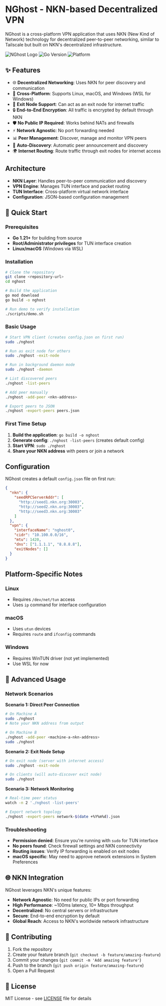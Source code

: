 # NGhost - NKN-based Decentralized VPN

NGhost is a cross-platform VPN application that uses NKN (New Kind of Network) technology for decentralized peer-to-peer networking, similar to Tailscale but built on NKN's decentralized infrastructure.

![NGhost Logo](https://img.shields.io/badge/NGhost-NKN%20VPN-blue?style=for-the-badge)
![Go Version](https://img.shields.io/badge/Go-1.21+-00ADD8?style=flat&logo=go)
![Platform](https://img.shields.io/badge/Platform-Linux%20%7C%20macOS%20%7C%20Windows-lightgrey?style=flat)

## ✨ Features

- 🌐 **Decentralized Networking**: Uses NKN for peer discovery and communication
- 🔄 **Cross-Platform**: Supports Linux, macOS, and Windows (WSL for Windows)
- 🚪 **Exit Node Support**: Can act as an exit node for internet traffic
- 🔒 **End-to-End Encryption**: All traffic is encrypted by default through NKN
- 🛡️ **No Public IP Required**: Works behind NATs and firewalls
- ⚡ **Network Agnostic**: No port forwarding needed
- 📊 **Peer Management**: Discover, manage and monitor VPN peers
- 🔧 **Auto-Discovery**: Automatic peer announcement and discovery
- 🌍 **Internet Routing**: Route traffic through exit nodes for internet access

## Architecture

- **NKN Layer**: Handles peer-to-peer communication and discovery
- **VPN Engine**: Manages TUN interface and packet routing
- **TUN Interface**: Cross-platform virtual network interface
- **Configuration**: JSON-based configuration management

## 🚀 Quick Start

### Prerequisites

- **Go 1.21+** for building from source
- **Root/Administrator privileges** for TUN interface creation
- **Linux/macOS** (Windows via WSL)

### Installation

```bash
# Clone the repository
git clone <repository-url>
cd nghost

# Build the application
go mod download
go build -o nghost

# Run demo to verify installation
./scripts/demo.sh
```

### Basic Usage

```bash
# Start VPN client (creates config.json on first run)
sudo ./nghost

# Run as exit node for others
sudo ./nghost -exit-node

# Run in background daemon mode
sudo ./nghost -daemon

# List discovered peers
./nghost -list-peers

# Add peer manually
./nghost -add-peer <nkn-address>

# Export peers to JSON
./nghost -export-peers peers.json
```

### First Time Setup

1. **Build the application**: `go build -o nghost`
2. **Generate config**: `./nghost -list-peers` (creates default config)
3. **Start VPN**: `sudo ./nghost`
4. **Share your NKN address** with peers or join a network

## Configuration

NGhost creates a default `config.json` file on first run:

```json
{
  "nkn": {
    "seedRPCServerAddr": [
      "http://seed1.nkn.org:30003",
      "http://seed2.nkn.org:30003",
      "http://seed3.nkn.org:30003"
    ]
  },
  "vpn": {
    "interfaceName": "nghost0",
    "cidr": "10.100.0.0/16",
    "mtu": 1420,
    "dns": ["1.1.1.1", "8.8.8.8"],
    "exitNodes": []
  }
}
```

## Platform-Specific Notes

### Linux
- Requires `/dev/net/tun` access
- Uses `ip` command for interface configuration

### macOS
- Uses `utun` devices
- Requires `route` and `ifconfig` commands

### Windows
- Requires WinTUN driver (not yet implemented)
- Use WSL for now

## 🔧 Advanced Usage

### Network Scenarios

**Scenario 1: Direct Peer Connection**
```bash
# On Machine A
sudo ./nghost
# Note your NKN address from output

# On Machine B  
./nghost -add-peer <machine-a-nkn-address>
sudo ./nghost
```

**Scenario 2: Exit Node Setup**
```bash
# On exit node (server with internet access)
sudo ./nghost -exit-node

# On clients (will auto-discover exit node)
sudo ./nghost
```

**Scenario 3: Network Monitoring**
```bash
# Real-time peer status
watch -n 2 './nghost -list-peers'

# Export network topology
./nghost -export-peers network-$(date +%Y%m%d).json
```

### Troubleshooting

- **Permission denied**: Ensure you're running with `sudo` for TUN interface
- **No peers found**: Check firewall settings and NKN connectivity
- **Routing issues**: Verify IP forwarding is enabled on exit nodes
- **macOS specific**: May need to approve network extensions in System Preferences

## 🌐 NKN Integration

NGhost leverages NKN's unique features:

- **Network Agnostic**: No need for public IPs or port forwarding
- **High Performance**: ~100ms latency, 10+ Mbps throughput
- **Decentralized**: No central servers or infrastructure
- **Secure**: End-to-end encryption by default
- **Global Reach**: Access to NKN's worldwide network infrastructure

## 🤝 Contributing

1. Fork the repository
2. Create your feature branch (`git checkout -b feature/amazing-feature`)
3. Commit your changes (`git commit -m 'Add amazing feature'`)
4. Push to the branch (`git push origin feature/amazing-feature`)
5. Open a Pull Request

## 📄 License

MIT License - see [LICENSE](LICENSE) file for details